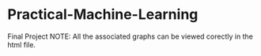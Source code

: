 # Practical-Machine-Learning
Final Project
NOTE: All the associated graphs can be viewed corectly in the html file.
